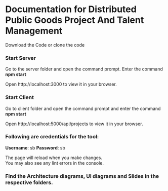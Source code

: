 # Documentation for Distributed Public Goods Project And Talent Management
  Download the Code or clone the code

### Start Server
  Go to the server folder and open the command prompt. Enter the command **npm start**
  
  Open http://localhost:3000 to view it in your browser.

### Start Client

  Go to client folder and open the command prompt and enter the command **npm start**

  Open http://localhost:5000/api/projects to view it in your browser.

### Following are credentials for the tool:
  **Username**: sb
  **Password**: sb

The page will reload when you make changes.\
You may also see any lint errors in the console.

### Find the Architecture diagrams, UI diagrams and Slides in the respective folders.
